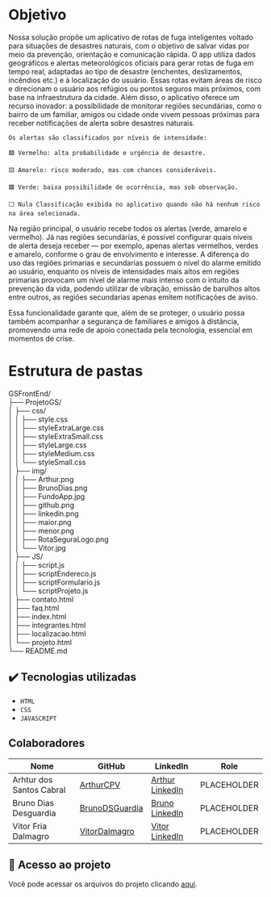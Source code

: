 # Objetivo

Nossa solução propõe um aplicativo de rotas de fuga inteligentes voltado para situações de desastres naturais, com o objetivo de salvar vidas por meio da prevenção, orientação e comunicação rápida. O app utiliza dados geográficos e alertas meteorológicos oficiais para gerar rotas de fuga em tempo real, adaptadas ao tipo de desastre (enchentes, deslizamentos, incêndios etc.) e à localização do usuário. Essas rotas evitam áreas de risco e direcionam o usuário aos refúgios ou pontos seguros mais próximos, com base na infraestrutura da cidade. 
Além disso, o aplicativo oferece um recurso inovador: a possibilidade de monitorar regiões secundárias, como o bairro de um familiar, amigos ou cidade onde vivem pessoas próximas para receber notificações de alerta sobre desastres naturais. 

    Os alertas são classificados por níveis de intensidade: 

    🟥 Vermelho: alta probabilidade e urgência de desastre. 

    🟨 Amarelo: risco moderado, mas com chances consideráveis. 

    🟩 Verde: baixa possibilidade de ocorrência, mas sob observação. 

    ⬜ Nula Classificação exibida no aplicativo quando não há nenhum risco na área selecionada. 

Na região principal, o usuário recebe todos os alertas (verde, amarelo e vermelho). Já nas regiões secundárias, é possível configurar quais níveis de alerta deseja receber — por exemplo, apenas alertas vermelhos, verdes e amarelo, conforme o grau de envolvimento e interesse. A diferença do uso das regiões primarias e secundarias possuem o nível do alarme emitido ao usuário, enquanto os níveis de intensidades mais altos em regiões primarias provocam um nível de alarme mais intenso com o intuito da prevenção da vida, podendo utilizar de vibração, emissão de barulhos altos entre outros, as regiões secundarias apenas emitem notificações de aviso. 

Essa funcionalidade garante que, além de se proteger, o usuário possa também acompanhar a segurança de familiares e amigos à distância, promovendo uma rede de apoio conectada pela tecnologia, essencial em momentos de crise. 


# Estrutura de pastas


GSFrontEnd/  
├── ProjetoGS/                        
│   ├── css/    
│   │   ├── style.css  
│   │   ├── styleExtraLarge.css  
│   │   ├── styleExtraSmall.css  
│   │   ├── styleLarge.css  
│   │   ├── styleMedium.css  
│   │   └── styleSmall.css  
│   ├── img/  
│   │   ├── Arthur.png  
│   │   ├── BrunoDias.png  
│   │   ├── FundoApp.jpg  
│   │   ├── github.png  
│   │   ├── linkedin.png  
│   │   ├── maior.png  
│   │   ├── menor.png   
│   │   ├── RotaSeguraLogo.png  
│   │   └── Vitor.jpg  
│   ├── JS/  
│   │   ├── script.js  
│   │   ├── scriptEndereco.js  
│   │   ├── scriptFormulario.js  
│   │   └── scriptProjeto.js                       
│   ├── contato.html  
│   ├── faq.html  
│   ├── index.html  
│   ├── integrantes.html  
│   ├── localizacao.html  
│   └── projeto.html    
└── README.md                  



## ✔️ Tecnologias utilizadas

- ``HTML``
- ``CSS``
- ``JAVASCRIPT``


## Colaboradores

| Nome                      | GitHub                                                              | LinkedIn | Role           |
|---------------------------|---------------------------------------------------------------------|----------|----------------|
| Arhtur dos Santos Cabral    |  [ArthurCPV](https://github.com/ArthurCPV)                                                                     |    [Arthur LinkedIn](https://www.linkedin.com/in/arthur-cabral2101/)      | PLACEHOLDER    |
| Bruno Dias Desguardia           | [BrunoDSGuardia](https://github.com/BrunoDSGuardia)                             |    [Bruno LinkedIn](https://www.linkedin.com/in/bruno-dias-de-souza-guardia-b0a668302/)      | PLACEHOLDER    |
| Vitor Fria Dalmagro                   | [VitorDalmagro](https://github.com/VitorDalmagro)                                                                     |  [Vitor LinkedIn](https://www.linkedin.com/in/vitor-dalmagro-b75722366/)        | PLACEHOLDER    |


## 📁 Acesso ao projeto
Você pode acessar os arquivos do projeto clicando [aqui](https://github.com/BrunoDSGuardia/GSFrontEnd).